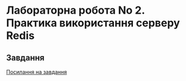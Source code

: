 # Лабораторна робота No 2. Практика використання серверу Redis

## Завдання 

[Посилання на завдання](http://scs.kpi.ua/sites/default/files/lab2_bd2-db2019_2020.pdf)

